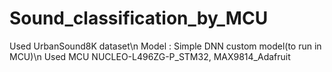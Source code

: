 # Sound_classification_by_MCU
Used UrbanSound8K dataset\n
Model : Simple DNN custom model(to run in MCU)\n
Used MCU NUCLEO-L496ZG-P_STM32, MAX9814_Adafruit
